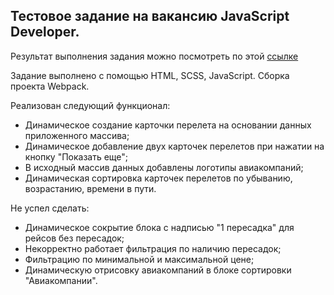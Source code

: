
## Тестовое задание на вакансию JavaScript Developer.

Результат выполнения задания можно посмотреть по этой [ссылке](https://air-tickets-service.web.app/)

Задание выполнено с помощью HTML, SCSS, JavaScript. Сборка проекта Webpack.

Реализован следующий функционал:
- Динамическое создание карточки перелета на основании данных приложенного массива;
- Динамическое добавление двух карточек перелетов при нажатии на кнопку "Показать еще";
- В исходный массив данных добавлены логотипы авиакомпаний;
- Динамическая сортировка карточек перелетов по убыванию, возрастанию, времени в пути.

Не успел сделать:
- Динамическое сокрытие блока с надписью "1 пересадка" для рейсов без пересадок;
- Некорректно работает фильтрация по наличию пересадок;
- Фильтрацию по минимальной и максимальной цене;
- Динамическую отрисовку авиакомпаний в блоке сортировки "Авиакомпании".
